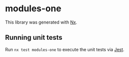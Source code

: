 # modules-one

This library was generated with [Nx](https://nx.dev).

## Running unit tests

Run `nx test modules-one` to execute the unit tests via [Jest](https://jestjs.io).
